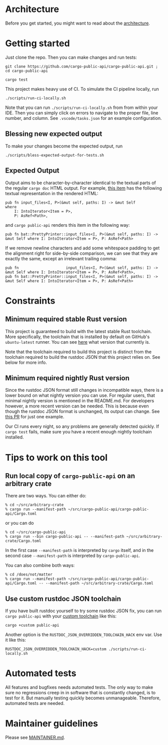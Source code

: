 # Architecture

Before you get started, you might want to read about the [architecture](./ARCHITECTURE.md).

# Getting started

Just clone the repo. Then you can make changes and run tests:

```
git clone https://github.com/cargo-public-api/cargo-public-api.git ; cd cargo-public-api

cargo test
```

This project makes heavy use of CI. To simulate the CI pipeline locally, run
```
./scripts/run-ci-locally.sh
```

Note that you can run `./scripts/run-ci-locally.sh` from from within your IDE. Then you can simply click on errors to navigate to the proper file, line number, and column. See `.vscode/tasks.json` for an example configuration.

## Blessing new expected output

To make your changes become the expected output, run
```
./scripts/bless-expected-output-for-tests.sh
```

## Expected Output

Output aims to be character-by-character identical to the textual parts of the regular `cargo doc` HTML output. For example, [this item](https://docs.rs/bat/0.20.0/bat/struct.PrettyPrinter.html#method.input_files) has the following textual representation in the rendered HTML:

```
pub fn input_files<I, P>(&mut self, paths: I) -> &mut Self
where
    I: IntoIterator<Item = P>,
    P: AsRef<Path>,
```

and `cargo public-api` renders this item in the following way:

```
pub fn bat::PrettyPrinter::input_files<I, P>(&mut self, paths: I) -> &mut Self where I: IntoIterator<Item = P>, P: AsRef<Path>
```

If we remove newline characters and add some whitespace padding to get the alignment right for side-by-side comparison, we can see that they are exactly the same, except an irrelevant trailing comma:

```
pub fn                     input_files<I, P>(&mut self, paths: I) -> &mut Self where I: IntoIterator<Item = P>, P: AsRef<Path>,
pub fn bat::PrettyPrinter::input_files<I, P>(&mut self, paths: I) -> &mut Self where I: IntoIterator<Item = P>, P: AsRef<Path>
```

# Constraints

## Minimum required stable Rust version

This project is guaranteed to build with the latest stable Rust toolchain. More specifically, the toolchain that is installed by default on GitHub's `ubuntu-latest` runner. You can see [here](https://github.com/actions/runner-images/blob/main/images/ubuntu/Ubuntu2204-Readme.md#rust-tools) what version that currently is.

Note that the toolchain required to build this project is distinct from the toolchain required to build the rustdoc JSON that this project relies on. See below for more info.

## Minimum required nightly Rust version

Since the rustdoc JSON format still changes in incompatible ways, there is a lower bound on what nightly version you can use. For regular users, that minimal nightly version is mentioned in the README.md. For developers however, a more recent version can be needed. This is because even though the rustdoc JSON format is unchanged, its output can change. See [this PR](https://github.com/cargo-public-api/cargo-public-api/pull/84) for just one example.

Our CI runs every night, so any problems are generally detected quickly. If `cargo test` fails, make sure you have a recent enough nightly toolchain installed.

# Tips to work on this tool

## Run local copy of `cargo-public-api` on an arbitrary crate

There are two ways. You can either do:
```
% cd ~/src/arbitrary-crate
% cargo run --manifest-path ~/src/cargo-public-api/cargo-public-api/Cargo.toml
```
or you can do
```
% cd ~/src/cargo-public-api
% cargo run --bin cargo-public-api -- --manifest-path ~/src/arbitrary-crate/Cargo.toml
```
In the first case `--manifest-path` is interpreted by `cargo` itself, and in the second case `--manifest-path` is interpreted by `cargo-public-api`.

You can also combine both ways:
```
% cd /does/not/matter
% cargo run --manifest-path ~/src/cargo-public-api/cargo-public-api/Cargo.toml -- --manifest-path ~/src/arbitrary-crate/Cargo.toml
```

## Use custom rustdoc JSON toolchain

If you have built rustdoc yourself to try some rustdoc JSON fix, you can run `cargo public-api` with your [custom toolchain](https://rustc-dev-guide.rust-lang.org/building/how-to-build-and-run.html#creating-a-rustup-toolchain) like this:

```
cargo +custom public-api
```

Another option is the `RUSTDOC_JSON_OVERRIDDEN_TOOLCHAIN_HACK` env var. Use it like this:
```
RUSTDOC_JSON_OVERRIDDEN_TOOLCHAIN_HACK=custom ./scripts/run-ci-locally.sh
```

# Automated tests

All features and bugfixes needs automated tests. The only way to make sure no regressions creep in in software that is constantly changed, is to test for it. But manually testing quickly becomes unmanageable. Therefore, automated tests are needed.

# Maintainer guidelines

Please see [MAINTAINER.md](./MAINTAINER.md).
